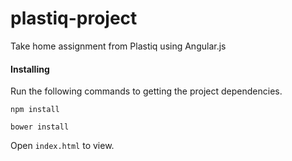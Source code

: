 plastiq-project
==============

Take home assignment from Plastiq using Angular.js

#### Installing

Run the following commands to getting the project dependencies.

`npm install`

`bower install`

Open `index.html` to view.
